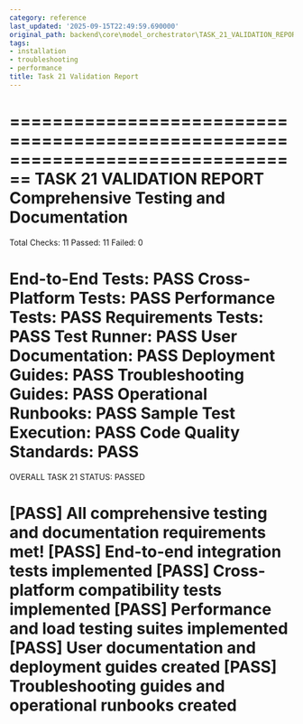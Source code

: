 ```yaml
---
category: reference
last_updated: '2025-09-15T22:49:59.690000'
original_path: backend\core\model_orchestrator\TASK_21_VALIDATION_REPORT.md
tags:
- installation
- troubleshooting
- performance
title: Task 21 Validation Report
---
```


================================================================================
TASK 21 VALIDATION REPORT
Comprehensive Testing and Documentation
================================================================================
Total Checks: 11
Passed: 11
Failed: 0

End-to-End Tests: PASS
Cross-Platform Tests: PASS
Performance Tests: PASS
Requirements Tests: PASS
Test Runner: PASS
User Documentation: PASS
Deployment Guides: PASS
Troubleshooting Guides: PASS
Operational Runbooks: PASS
Sample Test Execution: PASS
Code Quality Standards: PASS
================================================================================
OVERALL TASK 21 STATUS: PASSED

[PASS] All comprehensive testing and documentation requirements met!
[PASS] End-to-end integration tests implemented
[PASS] Cross-platform compatibility tests implemented
[PASS] Performance and load testing suites implemented
[PASS] User documentation and deployment guides created
[PASS] Troubleshooting guides and operational runbooks created
================================================================================